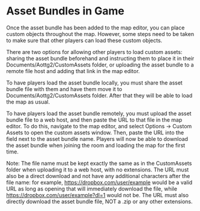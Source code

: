 # Asset Bundles in Game

Once the asset bundle has been added to the map editor, you can place custom objects throughout the map. However, some steps need to be taken to make sure that other players can load these custom objects.

There are two options for allowing other players to load custom assets: sharing the asset bundle beforehand and instructing them to place it in their Documents/Aottg2/CustomAssets folder, or uploading the asset bundle to a remote file host and adding that link in the map editor.

To have players load the asset bundle locally, you must share the asset bundle file with them and have them move it to Documents/Aottg2/CustomAssets folder. After that they will be able to load the map as usual.

To have players load the asset bundle remotely, you must upload the asset bundle file to a web host, and then paste the URL to that file in the map editor. To do this, navigate to the map editor, and select Options -> Custom Assets to open the custom assets window. Then, paste the URL into the field next to the asset bundle name. Players will now be able to download the asset bundle when joining the room and loading the map for the first time.&#x20;

Note: The file name must be kept exactly the same as in the CustomAssets folder when uploading it to a web host, with no extensions. The URL must also be a direct download and not have any additional characters after the file name: for example, https://dropbox.com/user/example would be a valid URL as long as opening that will immediately download the file, while https://dropbox.com/user/example?dl=1 would not be. The URL must also directly download the asset bundle file, NOT a .zip or any other extensions.
